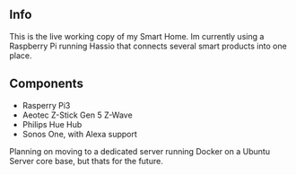## Info
This is the live working copy of my Smart Home. Im currently using a Raspberry Pi running Hassio that connects several smart products into one place. 




## Components

- Rasperry Pi3
- Aeotec Z-Stick Gen 5 Z-Wave
- Philips Hue Hub
- Sonos One, with Alexa support

Planning on moving to a dedicated server running Docker on a Ubuntu Server core base, but thats for the future.



